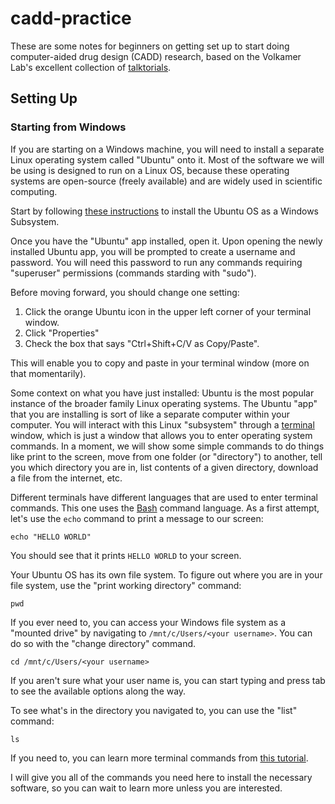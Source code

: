 # cadd-practice

These are some notes for beginners on getting set up to start doing computer-aided drug design (CADD) research, based on the Volkamer Lab's excellent collection of [talktorials](https://projects.volkamerlab.org/teachopencadd/talktorials.html).

## Setting Up

### Starting from Windows

If you are starting on a Windows machine, you will need to install a separate Linux operating system called "Ubuntu" onto it.
Most of the software we will be using is designed to run on a Linux OS, because these operating systems are open-source (freely available) and are widely used in scientific computing.

Start by following [these instructions](https://www.howtogeek.com/249966/how-to-install-and-use-the-linux-bash-shell-on-windows-10/) to install the Ubuntu OS as a Windows Subsystem.

Once you have the "Ubuntu" app installed, open it.
Upon opening the newly installed Ubuntu app, you will be prompted to create a username and password. You will need this password to run any commands requiring "superuser" permissions (commands starding with "sudo").

Before moving forward, you should change one setting:
1. Click the orange Ubuntu icon in the upper left corner of your terminal window.
2. Click "Properties"
3. Check the box that says "Ctrl+Shift+C/V as Copy/Paste".

This will enable you to copy and paste in your terminal window (more on that momentarily).

Some context on what you have just installed:
Ubuntu is the most popular instance of the broader family Linux operating systems.
The Ubuntu "app" that you are installing is sort of like a separate computer within your computer.
You will interact with this Linux "subsystem" through a [terminal](https://en.wikipedia.org/wiki/Computer_terminal) window, which is just a window that allows you to enter operating system commands.
In a moment, we will show some simple commands to do things like print to the screen, move from one folder (or "directory") to another, tell you which directory you are in, list contents of a given directory, download a file from the internet, etc.

Different terminals have different languages that are used to enter terminal commands. This one uses the [Bash](https://en.wikipedia.org/wiki/Bash_(Unix_shell)) command language.
As a first attempt, let's use the `echo` command to print a message to our screen:
```
echo "HELLO WORLD"
```
You should see that it prints `HELLO WORLD` to your screen.

Your Ubuntu OS has its own file system. To figure out where you are in your file system, use the "print working directory" command:
```
pwd
```
If you ever need to, you can access your Windows file system as a "mounted drive" by navigating to `/mnt/c/Users/<your username>`.
You can do so with the "change directory" command.
```
cd /mnt/c/Users/<your username>
```
If you aren't sure what your user name is, you can start typing and press tab to see the available options along the way.

To see what's in the directory you navigated to, you can use the "list" command:
```
ls
```
If you need to, you can learn more terminal commands from [this tutorial](https://linuxjourney.com/lesson/the-shell).

I will give you all of the commands you need here to install the necessary software, so you can wait to learn more unless you are interested.
